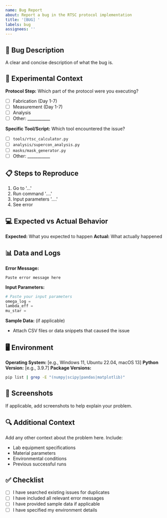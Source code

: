 ```yaml
---
name: Bug Report
about: Report a bug in the RTSC protocol implementation
title: '[BUG] '
labels: bug
assignees: ''
---
```


## 🐛 Bug Description
A clear and concise description of what the bug is.

## 🔬 Experimental Context
**Protocol Step:** Which part of the protocol were you executing?
- [ ] Fabrication (Day 1-7)
- [ ] Measurement (Day 1-7)
- [ ] Analysis
- [ ] Other: ___________

**Specific Tool/Script:** Which tool encountered the issue?
- [ ] `tools/rtsc_calculator.py`
- [ ] `analysis/supercon_analysis.py`
- [ ] `masks/mask_generator.py`
- [ ] Other: ___________

## 📋 Steps to Reproduce
1. Go to '...'
2. Run command '....'
3. Input parameters '....'
4. See error

## 💻 Expected vs Actual Behavior
**Expected:** What you expected to happen
**Actual:** What actually happened

## 📊 Data and Logs
**Error Message:**
```
Paste error message here
```

**Input Parameters:**
```python
# Paste your input parameters
omega_log = 
lambda_eff = 
mu_star = 
```

**Sample Data:** (if applicable)
- Attach CSV files or data snippets that caused the issue

## 🖥️ Environment
**Operating System:** [e.g., Windows 11, Ubuntu 22.04, macOS 13]
**Python Version:** [e.g., 3.9.7]
**Package Versions:**
```bash
pip list | grep -E "(numpy|scipy|pandas|matplotlib)"
```

## 📸 Screenshots
If applicable, add screenshots to help explain your problem.

## 🔍 Additional Context
Add any other context about the problem here. Include:
- Lab equipment specifications
- Material parameters
- Environmental conditions
- Previous successful runs

## ✅ Checklist
- [ ] I have searched existing issues for duplicates
- [ ] I have included all relevant error messages
- [ ] I have provided sample data if applicable
- [ ] I have specified my environment details
